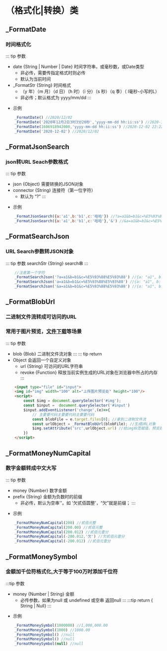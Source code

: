 # （格式化|转换）类
## _FormatDate
### 时间格式化
::: tip 参数
+ date {String | Number | Date} 时间字符串，或毫秒数，或Date类型 
    - 非必传，需要传指定格式时则必传
    - 默认为当前时间
+ _FormatStr {String} 时间格式 
    - （y 年）（m 月）（d 日）（h 时）（i 分）（s 秒）（q 季）（ l毫秒-小写的L）
    - 非必传；默认格式为 yyyy/mm/dd
:::
- 示例
```javascript
    _FormatDate() //2020/12/02
    _FormatDate('2020年12月2日3时3分20秒','yyyy-mm-dd hh:ii:ss') //2020-12-02 03:03:20
    _FormatDate(1606918942000,'yyyy-mm-dd hh:ii:ss') //2020-12-02 22:22:22
    _FormatDate('2020-12-02') //2020/12/02
```




## _FormatJsonSearch
### json转URL Seach参数格式
::: tip 参数
+ json {Object} 需要转换的JSON对象 
+ connector {String} 连接符（第一位字符）
    - 默认为 “?” 
:::
- 示例
```javascript
    _FormatJsonSearch({a:'a1',b:'b1',c:'哈哈'}) //?a=a1&b=b1&c=%E5%93%88%E5%93%88
    _FormatJsonSearch({a:'a1',b:'b1',c:'哈哈'},'&') //&a=a1&b=b1&c=%E5%93%88%E5%93%88
```

## _FormatSearchJson
### URL Search参数转JSON对象
::: tip 参数
searchStr {String} search串
:::
```javascript
    //注意第一个字符 
    _FormatSearchJson('?a=a1&b=b1&c=%E5%93%88%E5%93%88') //{a: "a1", b: "b1", c: "哈哈"}
    _FormatSearchJson('a=a1&b=b1&c=%E5%93%88%E5%93%88') //{a: "a1", b: "b1", c: "哈哈"}
    _FormatSearchJson('&a=a1&b=b1&c=%E5%93%88%E5%93%88') //{a: "a1", b: "b1", c: "哈哈"}
```

## _FormatBlobUrl
### 二进制文件流转成可访问的URL
### 常用于图片预览，[文件下载](/api/ohter.html#downblobfile)等场景
::: tip 参数
+ blob {Blob} 二进制文件流对象
:::
::: tip return
+ Object 会返回一个自定义对象
    - url {String} 可访问的URL字符串
    - revoke {Function} 释放当前实例生成的URL对象在浏览器中所占的内存
:::
```html
    <input type="file" id="input">
    <img id="img" width="100" alt="上传图片预览处" height="100"/>
    <script>
        const $img = document.querySelector('#img');
        const $input =  document.querySelector('#input')
        $input.addEventListener('change',(e)=>{
            // 主要要代码主要要代码主要要代码
            const blobFile = e.target.files[0]; //拿到二进制文件流
            const urlObject = _FormatBlobUrl(blobFile); //生成URL对象            
            $img.setAttribute('src',urlObject.url) //给img标签赋值，预览效果生效
        })
    </script>
```

## _FormatMoneyNumCapital
### 数字金额转成中文大写
::: tip 参数
+ money {Number} 数字金额
+ prefix {String} 金额为负数时的前缀
    - 非必传，默认为空串''。如 '欠贰佰圆整'，“欠”就是前缀；
:::
- 示例
```javascript
    _FormatMoneyNumCapital(200) //贰佰元整
    _FormatMoneyNumCapital(200.00) //贰佰元整
    _FormatMoneyNumCapital(200.012) //贰佰元壹分
    _FormatMoneyNumCapital(-200.012,'欠') //欠贰佰元壹分
    _FormatMoneyNumCapital(-200.012) //贰佰元壹分
```
## _FormatMoneySymbol
### 金额加千位符格式化,大于等于100万时添加千位符
:::tip 参数
+ money {Number | String} 金额
    - 必传参数，如果为null 或 undefined 或空串 返回null
:::
:::tip return
{ String | Null}
:::


- 示例
```javascript
    _FormatMoneySymbol(1000000) //1,000,000.00
    _FormatMoneySymbol(1000) //1000.00
    _FormatMoneySymbol() //null
    _FormatMoneySymbol() //null
    _FormatMoneySymbol(null) //null
```